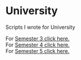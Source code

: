 # University

Scripts I wrote for University

For [Semester 3  click here.]("https://www.github.com/TheFenrisLycaon/University/blob/master/Semester3/index.md")  
For [Semester 4  click here.]("https://www.github.com/TheFenrisLycaon/University/blob/master/Semester4/index.md")  
For [Semester 5  click here.]("https://www.github.com/TheFenrisLycaon/University/blob/master/Semester5/index.md")  
